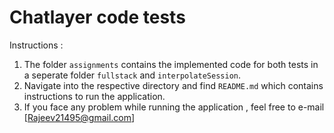 # Chatlayer code tests
Instructions :

1) The folder `assignments` contains the implemented code for both tests 
	in a seperate folder `fullstack` and `interpolateSession`.
2) Navigate into the respective directory and find `README.md` which contains instructions to run the application.
3) If you face any problem while running the application , feel free to e-mail [Rajeev21495@gmail.com]